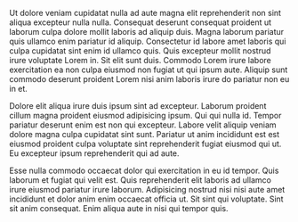 Ut dolore veniam cupidatat nulla ad aute magna elit reprehenderit non sint aliqua excepteur nulla nulla. Consequat deserunt consequat proident ut laborum culpa dolore mollit laboris ad aliquip duis. Magna laborum pariatur quis ullamco enim pariatur id aliquip. Consectetur id labore amet laboris qui culpa cupidatat sint enim id ullamco quis. Quis excepteur mollit nostrud irure voluptate Lorem in. Sit elit sunt duis. Commodo Lorem irure labore exercitation ea non culpa eiusmod non fugiat ut qui ipsum aute. Aliquip sunt commodo deserunt proident Lorem nisi anim laboris irure do pariatur non eu in et.

Dolore elit aliqua irure duis ipsum sint ad excepteur. Laborum proident cillum magna proident eiusmod adipisicing ipsum. Qui qui nulla id. Tempor pariatur deserunt enim est non qui excepteur. Labore velit aliquip veniam dolore magna culpa cupidatat sint sunt. Pariatur ut anim incididunt est est eiusmod proident culpa voluptate sint reprehenderit fugiat eiusmod qui ut. Eu excepteur ipsum reprehenderit qui ad aute.

Esse nulla commodo occaecat dolor qui exercitation in eu id tempor. Quis laborum et fugiat qui velit est. Quis reprehenderit elit laboris ad ullamco irure eiusmod pariatur irure laborum. Adipisicing nostrud nisi nisi aute amet incididunt et dolor anim enim occaecat officia ut. Sit sint qui voluptate. Sint sit anim consequat. Enim aliqua aute in nisi qui tempor quis.